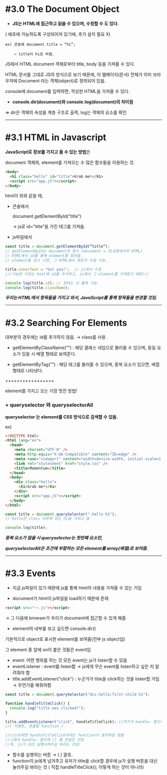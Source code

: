 # **#3.0 The Document Object**

- **JS는 HTML에 접근하고 읽을 수 있으며, 수정할 수 도 있다.**

( 애초에 가능하도록 구성되어져 있기에, 추가 설치 필요 X)

```
ex) 콘솔에 document.title = “hi”;

    → title이 hi로 바뀜.
```

JS에서 HTML document 객체로부터 title, body 등을 가져올 수 있다.

HTML 문서를 그대로 JS의 방식으로 보기 때문에, 이 웹페이지(문서) 전체가 이미 브라우저에 Document 라는 객체(object)로 정의되어 있음.

console에 document를 입력하면, 작성한 HTML을 가져올 수 있다.

- **console.dir(document)와 console.log(document)의 차이점**

⇒ dir은 객체의 속성을 계층 구조로 출력, log는 객체의 요소를 확인

---

# **#3.1 HTML in Javascript**

**JavaScript로 정보를 가지고 올 수 있는 방법**은

document 객체와, element를 가져오는 수 많은 함수들을 이용하는 것.

```html
<body>
  <h1 class="hello" id="title">Grab me!</h1>
  <script src="app.jS"></script>
</body>
```

html이 위와 같을 때,

- 콘솔에서

  document.getElementById(”title”)

  → js로 id=”title”을 가진 태그를 가져옴.

- js파일에서

```jsx
const title = document.getElementById(”title”);
// getElementById는 document의 함수.(document = JS관점에서의 HTML)
// HTML에서 id를 통해 element를 찾아줌.
// element를 찾고 나면, 그 HTML에서 뭐든지 수정 가능.

title.innerText = "Got you!";  // js에서 수정.
///가능한 이유는 html에 id를 추가하고, js에서 그 element를 가져왔기 때문///

console.log(title.id); // 원하는 것 출력 가능.
console.log(title.className);
```

**_우리는 HTML에서 항목들을 가지고 와서, JavaScript를 통해 항목들을 변경할 것임._**

---

# **#3.2 Searching For Elements**

대부분의 경우에는 id를 추가하지 않음. → class를 사용.

- getElementByClassName(””) : 해당 클래스 네임으로 불러올 수 있으며, 동일 요소가 있을 시 배열 형태로 보여준다.

- getElementByTag(””) : 해당 태그를 불러올 수 있으며, 중복 요소가 있으면, 배열 형태로 나타낸다.

+++++++++++++++++

element를 가지고 오는 가장 멋진 방법!

### + **queryselector** 와 **queryselectorAll**

**queryselector 는 element를 CSS 방식으로 검색할 수 있음.**

ex)

```html
<!DOCTYPE html>
<html lang="en">
  <head>
    <meta charset="UTF-8" />
    <meta http-equiv="X-UA-Compatible" content="IE=edge" />
    <meta name="viewport" content="width=device-width, initial-scale=1.0" />
    <link rel="stylesheet" href="style.css" />
    <title>Momentum</title>
  </head>
  <body>
    <div class="hello">
      <h1>Grab me!</h1>
    </div>
    <script src="app.jS"></script>
  </body>
</html>
```

```jsx
const title = document.querySelector(".hello h1");
// hello란 class 내부에 있는 h1을 가지고 옴

console.log(title);
```

**_중복 요소가 많을 시 queryselector는 첫번째 요소만,_**

**_queryselectorAll은 조건에 부합하는 모든 element를 array(배열)로 보여줌._**

---

# **#3.3 Events**

- 지금 js파일이 있기 때문에 js를 통해 html의 내용을 가져올 수 있는 거임

- document가 html이 js파일을 load하기 때문에 존재

```html
<script src="~~.js"></script>
```

→ 그 다음에 browser가 우리가 document에 접근할 수 있게 해줌

- element의 내부를 보고 싶으면 console.dir()

기본적으로 object로 표시한 element를 보여줌(전부 js object임)

그 element 중 앞에 on이 붙은 것들은 event임

- event: 어떤 행위를 하는 것
  모든 event는 js가 listen할 수 있음
- eventListener : event를 listen함
  → js에게 무슨 event를 listen하고 싶은 지 알려줘야 함
- title.addEventListener("click") : 누군가가 title을 click하는 것을 listen할 거임 → 무언가를 해줘야함

```jsx
const title = document.querySelector("div.hello:first-child h1");

function handleTitleClick() {
  console.log("title was clicked!");
}

title.addEventListener("click", handleTitleClick); //여기서 handle~ 함수에 () 하면 안됨.
//( 이벤트, 호출할 function )

//click하면 handleTitleClick이라는 function이 동작하길 원함
//그래서 handle~ 함수에 () 를 안넣은 것임
//즉, js가 대신 실행시켜주길 바라는 것임!
```

- 함수를 실행하는 버튼 → ( ) 괄호.
- function이 js에게 넘겨주고 유저가 title을 click할 경우에 js가 실행 버튼을 대신 눌러주길 바라는 것 ( 직접 handleTitleClick(); 이렇게 하는 것이 아니라)
